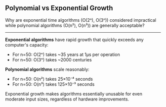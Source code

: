 ## Polynomial vs Exponential Growth

Why are exponential time algorithms (O(2ⁿ), O(3ⁿ)) considered impractical while polynomial algorithms (O(n²), O(n³)) are generally acceptable?

---

**Exponential algorithms** have rapid growth that quickly exceeds any computer's capacity:
- For n=50: O(2ⁿ) takes ~35 years at 1μs per operation
- For n=50: O(3ⁿ) takes ~2000 centuries

**Polynomial algorithms** scale reasonably:
- For n=50: O(n²) takes 25×10⁻⁴ seconds
- For n=50: O(n³) takes 125×10⁻³ seconds

Exponential growth makes algorithms essentially unusable for even moderate input sizes, regardless of hardware improvements.

